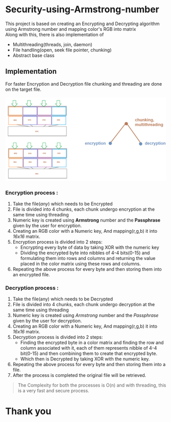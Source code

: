 # Security-using-Armstrong-number
This project is based on creating an Encrypting and Decrypting algorithm using Armstrong number and mapping color's RGB into matrix <br>
Along with this, there is also implementation of
- Multithreading(threads, join, daemon)
- File handling(open, seek file pointer, chunking)
- Abstract base class 

## Implementation
For faster Encryption and Decryption file chunking and threading are done on the target file.<br><br>
![image](implementation_approach.png)<br>
###  Encryption process :
1. Take the file(_any_) which needs to be Encrypted
2. File is divided into 4 chunks, each chunk undergo encryption at the same time using threading
3. Numeric key is created using **Armstrong** number and the **Passphrase** given by the user for encryption.
4. Creating an RGB color with a Numeric key, And mapping(r,g,b) it into _16x16_ matrix.
5. Encryption process is divided into 2 steps:
    * Encrypting every byte of data by taking XOR with the numeric key 
    * Dividing the encrypted byte into nibbles of 4-4 bits(0-15) and formulating them into rows and columns and returning the value placed in the color matrix using these rows and columns.
6. Repeating the above process for every byte and then storing them into an encrypted file. 

###  Decryption process :
1. Take the file(any) which needs to be Decrypted
2. File is divided into 4 chunks, each chunk undergo decryption at the same time using threading
3. Numeric key is created using _Armstrong_ number and the _Passphrase_ given by the user for decryption.
4. Creating an RGB color with a Numeric key, And mapping(r,g,b) it into _16x16_ matrix.
5. Decryption process is divided into 2 steps:
    * Finding the encrypted byte in a color matrix and finding the row and column associated with it, each of them represents nibble of 4-4 bit(0-15) and then combining them to create that encrypted byte.
    * Which then is Decrypted by taking XOR with the numeric key.     
6. Repeating the above process for every byte and then storing them into a file.
7. After the process is completed the original file will be retrieved.

> The Complexity for both the processes is O(n) and with threading, this is a very fast and secure process.<br>

# Thank you  



